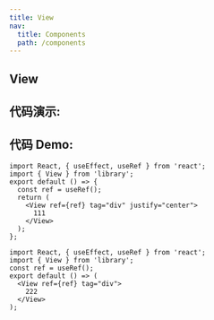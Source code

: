 ```yaml
---
title: View
nav:
  title: Components
  path: /components
---
```


## View

## 代码演示:

<code  src="./demo.tsx"  identifier="view-demo-phone" phone></code>

## 代码 Demo:

```tsx
import React, { useEffect, useRef } from 'react';
import { View } from 'library';
export default () => {
  const ref = useRef();
  return (
    <View ref={ref} tag="div" justify="center">
      111
    </View>
  );
};
```

```tsx
import React, { useEffect, useRef } from 'react';
import { View } from 'library';
const ref = useRef();
export default () => (
  <View ref={ref} tag="div">
    222
  </View>
);
```

<API></API>
